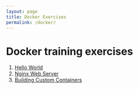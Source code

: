 ```yaml
---
layout: page
title: Docker Exercises
permalink: /docker/
---
```

# Docker training exercises

1. [Hello World](./hello-world)
2. [Nginx Web Server](./nginx)
3. [Building Custom Containers](./node-app)
